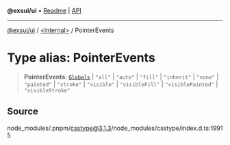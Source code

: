 **@exsui/ui** • [Readme](../../README.md) \| [API](../../globals.md)

***

[@exsui/ui](../../README.md) / [\<internal\>](../README.md) / PointerEvents

# Type alias: PointerEvents

> **PointerEvents**: [`Globals`](Globals.md) \| `"all"` \| `"auto"` \| `"fill"` \| `"inherit"` \| `"none"` \| `"painted"` \| `"stroke"` \| `"visible"` \| `"visibleFill"` \| `"visiblePainted"` \| `"visibleStroke"`

## Source

node\_modules/.pnpm/csstype@3.1.3/node\_modules/csstype/index.d.ts:19915
